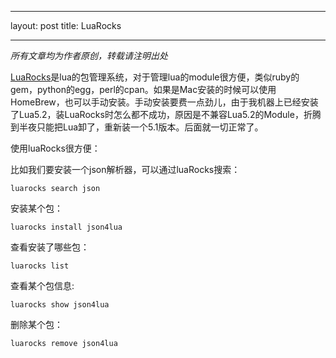 
---
layout: post
title: LuaRocks

---

<em>所有文章均为作者原创，转载请注明出处</em>

<a href="http://luarocks.org/">LuaRocks</a>是lua的包管理系统，对于管理lua的module很方便，类似ruby的gem，python的egg，perl的cpan。如果是Mac安装的时候可以使用HomeBrew，也可以手动安装。手动安装要费一点劲儿，由于我机器上已经安装了Lua5.2，装LuaRocks时怎么都不成功，原因是不兼容Lua5.2的Module，折腾到半夜只能把Lua卸了，重新装一个5.1版本。后面就一切正常了。


使用luaRocks很方便：

比如我们要安装一个json解析器，可以通过luaRocks搜索：

```
luarocks search json
```
安装某个包：

```
luarocks install json4lua
```

查看安装了哪些包：

```
luarocks list
```  

查看某个包信息:

```
luarocks show json4lua
``` 

删除某个包：

```
luarocks remove json4lua
```